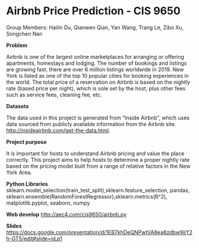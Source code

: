 # **Airbnb Price Prediction - CIS 9650**
Group Members: Hailin Du, Qianwen Qian, Yan Wang, Trang Le, Zibo Xu, Songchen Nan

**Problem**

Airbnb is one of the largest online marketplaces for arranging or offering apartments, homestays and lodging. The number of bookings and listings are growing fast, there are over 6 million listings worldwide in 2019. New York is listed as one of the top 10 popular cities for booking experiences in the world.
The total price of a reservation on Airbnb is based on the nightly rate (based price per night), which is sole set by the host, plus other fees such as service fees, cleaning fee, etc. 

**Datasets**

The data used in this project is generated from “Inside Airbnb”, which uses data sourced from publicly available information from the Airbnb site. http://insideairbnb.com/get-the-data.html.


**Project purpose**

It is important for hosts to understand Airbnb pricing and value the place correctly. This project aims to help hosts to determine a proper nightly rate based on the pricing model built from a range of relative factors in the New York Area.

**Python Libraries**
sklearn.model_selection(train_test_split),sklearn.feature_selection, pandas, sklearn.ensemble(RandomForestRegressor),sklearn.metrics(R^2), matplotlib.pyplot, seaborn, numpy

**Web develop**
http://aec4.com/cis9650/airbnb.py


**Slides**
https://docs.google.com/presentation/d/1EB7khDeQNPwtVA8ea8zdbw9jjY2h-GT5/edit#slide=id.p1

